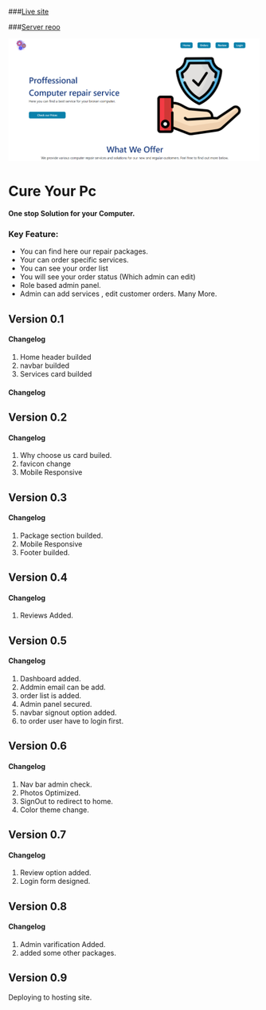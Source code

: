###[Live site](https://cure-your-pc.web.app/) 


###[Server reoo](https://github.com/Porgramming-Hero-web-course/complete-website-server-Nur-allhi)

![Screenshot](Home-page.png)

# Cure Your Pc

#### One stop Solution for your Computer.

### Key Feature:

- You can find here our repair packages.
- Your can order specific services.
- You can see your order list
- You will see your order status (Which admin can edit)
- Role based admin panel.
- Admin can add services , edit customer orders.
  Many More.

## Version 0.1

#### Changelog

1. Home header builded
2. navbar builded
3. Services card builded

#### Changelog

## Version 0.2

#### Changelog

1. Why choose us card builed.
2. favicon change
3. Mobile Responsive

## Version 0.3

#### Changelog

1. Package section builded.
2. Mobile Responsive
3. Footer builded.

## Version 0.4

#### Changelog

1. Reviews Added.

## Version 0.5

#### Changelog

1. Dashboard added.
2. Addmin email can be add.
3. order list is added.
4. Admin panel secured.
5. navbar signout option added.
6. to order user have to login first.

## Version 0.6

#### Changelog

1. Nav bar admin check.
2. Photos Optimized.
3. SignOut to redirect to home.
4. Color theme change.

## Version 0.7

#### Changelog

1. Review option added.
2. Login form designed.

## Version 0.8

#### Changelog

1. Admin varification Added.
2. added some other packages.

## Version 0.9

Deploying to hosting site.
